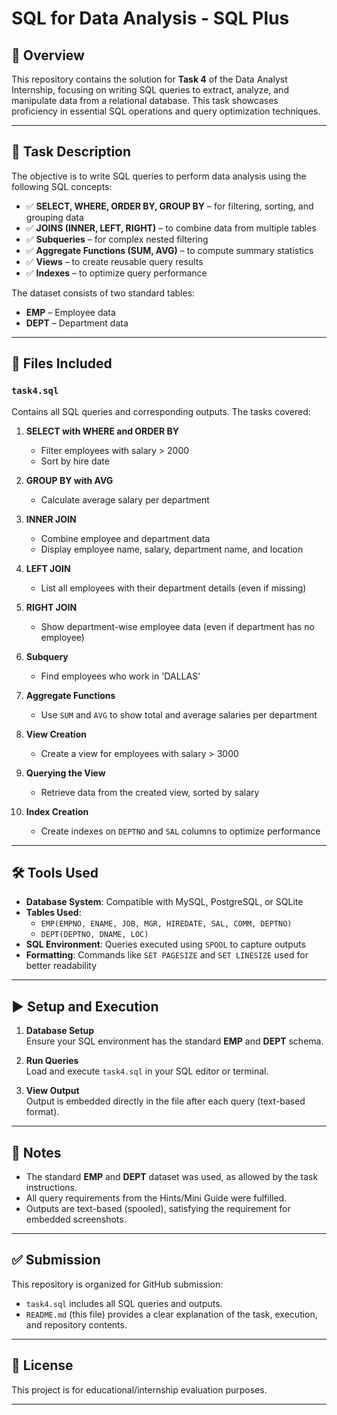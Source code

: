 # SQL for Data Analysis - SQL Plus

## 📁 Overview

This repository contains the solution for **Task 4** of the Data Analyst Internship, focusing on writing SQL queries to extract, analyze, and manipulate data from a relational database. This task showcases proficiency in essential SQL operations and query optimization techniques.

---

## 📝 Task Description

The objective is to write SQL queries to perform data analysis using the following SQL concepts:

- ✅ **SELECT, WHERE, ORDER BY, GROUP BY** – for filtering, sorting, and grouping data  
- ✅ **JOINS (INNER, LEFT, RIGHT)** – to combine data from multiple tables  
- ✅ **Subqueries** – for complex nested filtering  
- ✅ **Aggregate Functions (SUM, AVG)** – to compute summary statistics  
- ✅ **Views** – to create reusable query results  
- ✅ **Indexes** – to optimize query performance  

The dataset consists of two standard tables:

- **EMP** – Employee data  
- **DEPT** – Department data  

---

## 📂 Files Included

### `task4.sql`  
Contains all SQL queries and corresponding outputs. The tasks covered:

1. **SELECT with WHERE and ORDER BY**  
   - Filter employees with salary > 2000  
   - Sort by hire date  

2. **GROUP BY with AVG**  
   - Calculate average salary per department  

3. **INNER JOIN**  
   - Combine employee and department data  
   - Display employee name, salary, department name, and location  

4. **LEFT JOIN**  
   - List all employees with their department details (even if missing)

5. **RIGHT JOIN**  
   - Show department-wise employee data (even if department has no employee)

6. **Subquery**  
   - Find employees who work in 'DALLAS'

7. **Aggregate Functions**  
   - Use `SUM` and `AVG` to show total and average salaries per department  

8. **View Creation**  
   - Create a view for employees with salary > 3000  

9. **Querying the View**  
   - Retrieve data from the created view, sorted by salary  

10. **Index Creation**  
    - Create indexes on `DEPTNO` and `SAL` columns to optimize performance  

---

## 🛠 Tools Used

- **Database System**: Compatible with MySQL, PostgreSQL, or SQLite  
- **Tables Used**:  
  - `EMP(EMPNO, ENAME, JOB, MGR, HIREDATE, SAL, COMM, DEPTNO)`  
  - `DEPT(DEPTNO, DNAME, LOC)`  
- **SQL Environment**: Queries executed using `SPOOL` to capture outputs  
- **Formatting**: Commands like `SET PAGESIZE` and `SET LINESIZE` used for better readability  

---

## ▶️ Setup and Execution

1. **Database Setup**  
   Ensure your SQL environment has the standard **EMP** and **DEPT** schema.  

2. **Run Queries**  
   Load and execute `task4.sql` in your SQL editor or terminal.  

3. **View Output**  
   Output is embedded directly in the file after each query (text-based format).  

---

## 📝 Notes

- The standard **EMP** and **DEPT** dataset was used, as allowed by the task instructions.  
- All query requirements from the Hints/Mini Guide were fulfilled.  
- Outputs are text-based (spooled), satisfying the requirement for embedded screenshots.  

---

## ✅ Submission

This repository is organized for GitHub submission:

- `task4.sql` includes all SQL queries and outputs.  
- `README.md` (this file) provides a clear explanation of the task, execution, and repository contents.  

---

## 📌 License

This project is for educational/internship evaluation purposes.

---

